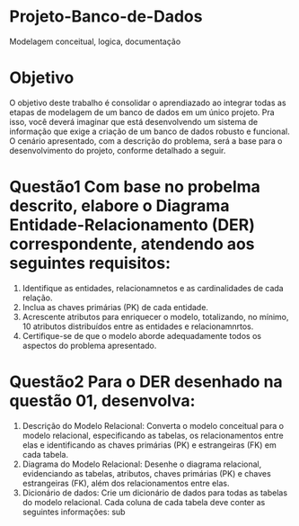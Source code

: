 # Projeto-Banco-de-Dados
Modelagem conceitual, logica, documentação

# Objetivo

O objetivo deste trabalho é consolidar o aprendiazado ao integrar todas as etapas de modelagem de um banco de dados em um único projeto. Pra isso, você deverá imaginar que está desenvolvendo um sistema de informação que exige a criação de um banco de dados robusto e funcional. O cenário apresentado, com a descrição do problema, será a base para o desenvolvimento do projeto, conforme detalhado a seguir.  

# Questão1 Com base no probelma descrito, elabore o Diagrama Entidade-Relacionamento (DER) correspondente, atendendo aos seguintes requisitos: 
1. Identifique as entidades, relacionamnetos e as cardinalidades de cada relação.
2.  Inclua as chaves primárias (PK) de cada entidade.
3. Acrescente atributos para enriquecer o modelo, totalizando, no mínimo, 10 atributos distribuídos entre as entidades e relacionamnrtos. 
4. Certifique-se de que o modelo aborde adequadamente todos os aspectos do problema apresentado.

# Questão2 Para o DER desenhado na questão 01, desenvolva:
1. Descrição do Modelo Relacional: Converta o modelo conceitual para o modelo relacional, especificando as tabelas, os relacionamentos entre elas e identificando as chaves primárias (PK) e estrangeiras (FK) em cada tabela.
2. Diagrama do Modelo Relacional: Desenhe o diagrama relacional, evidenciando as tabelas, atributos, chaves primárias (PK) e chaves estrangeiras (FK), além dos relacionamentos entre elas.
3. Dicionário de dados: Crie um dicionário de dados para todas as tabelas do modelo relacional. Cada coluna de cada tabela deve conter as seguintes informações:
  sub
